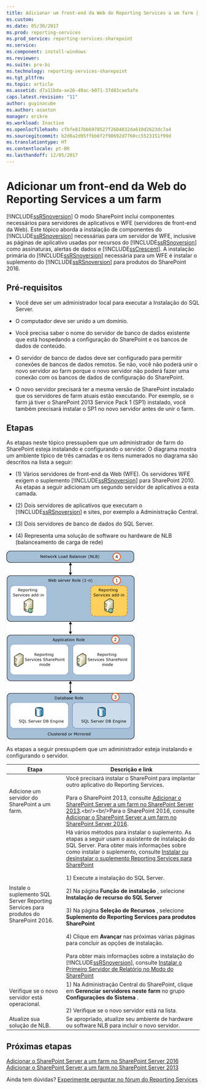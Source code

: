 ```yaml
---
title: Adicionar um front-end da Web do Reporting Services a um farm | Microsoft Docs
ms.custom: 
ms.date: 05/30/2017
ms.prod: reporting-services
ms.prod_service: reporting-services-sharepoint
ms.service: 
ms.component: install-windows
ms.reviewer: 
ms.suite: pro-bi
ms.technology: reporting-services-sharepoint
ms.tgt_pltfrm: 
ms.topic: article
ms.assetid: d7a11bda-ae26-49ac-b071-37d83cae5afe
caps.latest.revision: "11"
author: guyinacube
ms.author: asaxton
manager: erikre
ms.workload: Inactive
ms.openlocfilehash: cfbfe817bb6978527f2604832da610d2623dc7a4
ms.sourcegitcommit: b2d8a2d95ffbb6f2f98692d7760cc5523151f99d
ms.translationtype: HT
ms.contentlocale: pt-BR
ms.lasthandoff: 12/05/2017
---
```

# <a name="add-an-additional-reporting-services-web-front-end-to-a-farm"></a>Adicionar um front-end da Web do Reporting Services a um farm
  [!INCLUDE[ssRSnoversion](../../includes/ssrsnoversion-md.md)] O modo SharePoint inclui componentes necessários para servidores de aplicativos e WFE (servidores de front-end da Web). Este tópico aborda a instalação de componentes do [!INCLUDE[ssRSnoversion](../../includes/ssrsnoversion-md.md)] necessárias para um servidor de WFE, inclusive as páginas de aplicativo usadas por recursos do [!INCLUDE[ssRSnoversion](../../includes/ssrsnoversion-md.md)] como assinaturas, alertas de dados e [!INCLUDE[ssCrescent](../../includes/sscrescent-md.md)]. A instalação primária do [!INCLUDE[ssRSnoversion](../../includes/ssrsnoversion-md.md)] necessária para um WFE é instalar o suplemento do [!INCLUDE[ssRSnoversion](../../includes/ssrsnoversion-md.md)] para produtos do SharePoint 2016.  
  
## <a name="prerequisites"></a>Pré-requisitos  
  
-   Você deve ser um administrador local para executar a Instalação do SQL Server.  
  
-   O computador deve ser unido a um domínio.  
  
-   Você precisa saber o nome do servidor de banco de dados existente que está hospedando a configuração do SharePoint e os bancos de dados de conteúdo.  
  
-   O servidor de banco de dados deve ser configurado para permitir conexões de bancos de dados remotos.  Se não, você não poderá unir o novo servidor ao farm porque o novo servidor não poderá fazer uma conexão com os bancos de dados de configuração do SharePoint.  
  
-   O novo servidor precisará ter a mesma versão de SharePoint instalado que os servidores de farm atuais estão executando. Por exemplo, se o farm já tiver o SharePoint 2013 Service Pack 1 (SP1) instalado, você também precisará instalar o SP1 no novo servidor antes de unir o farm.  
  
## <a name="steps"></a>Etapas  
 As etapas neste tópico pressupõem que um administrador de farm do SharePoint esteja instalando e configurando o servidor. O diagrama mostra um ambiente típico de três camadas e os itens numerados no diagrama são descritos na lista a seguir:  
  
-   (1) Vários servidores de front-end da Web (WFE). Os servidores WFE exigem o suplemento [!INCLUDE[ssRSnoversion](../../includes/ssrsnoversion-md.md)] para SharePoint 2010. As etapas a seguir adicionam um segundo servidor de aplicativos a esta camada.  
  
-   (2) Dois servidores de aplicativos que executam o [!INCLUDE[ssRSnoversion](../../includes/ssrsnoversion-md.md)] e sites, por exemplo a Administração Central.  
  
-   (3) Dois servidores de banco de dados do SQL Server.  
  
-   (4) Representa uma solução de software ou hardware de NLB (balanceamento de carga de rede)  
  
 ![Adicionar o SSRS a um novo WFE do SharePoint](../../reporting-services/install-windows/media/rs-sharepointscale-wfe.gif "Add SSRS to a new SharePoint WFE")  
  
 As etapas a seguir pressupõem que um administrador esteja instalando e configurando o servidor.  
  
|Etapa|Descrição e link|  
|----------|--------------------------|  
|Adicione um servidor do SharePoint a um farm.|Você precisará instalar o SharePoint para implantar outro aplicativo do Reporting Services.<br/><br/>Para o SharePoint 2013, consulte [Adicionar o SharePoint Server a um farm no SharePoint Server 2013](https://technet.microsoft.com/library/cc261752(v=office.15).aspx).<br/><br/>Para o SharePoint 2016, consulte [Adicionar o SharePoint Server a um farm no SharePoint Server 2016](https://technet.microsoft.com/library/cc261752(v=office.16).aspx).|  
|Instale o suplemento SQL Server Reporting Services para produtos do SharePoint 2016.|Há vários métodos para instalar o suplemento. As etapas a seguir usam o assistente de instalação do SQL Server. Para obter mais informações sobre como instalar o suplemento, consulte [Instalar ou desinstalar o suplemento Reporting Services para SharePoint](../../reporting-services/install-windows/install-or-uninstall-the-reporting-services-add-in-for-sharepoint.md)<br /><br /> 1) Execute a instalação do SQL Server.<br /><br /> 2) Na página **Função de instalação** , selecione **Instalação de recurso do SQL Server**<br /><br /> 3) Na página **Seleção de Recursos** , selecione **Suplemento do Reporting Services para produtos SharePoint**<br /><br /> 4) Clique em **Avançar** nas próximas várias páginas para concluir as opções de instalação.<br /><br/>Para obter mais informações sobre a instalação do [!INCLUDE[ssRSnoversion](../../includes/ssrsnoversion-md.md)], consulte [Instalar o Primeiro Servidor de Relatório no Modo do SharePoint](http://msdn.microsoft.com/en-us/b29d0f45-0068-4c84-bd7e-5b8a9cd1b538)|  
|Verifique se o novo servidor está operacional.|1) Na Administração Central do SharePoint, clique em **Gerenciar servidores neste farm** no grupo **Configurações do Sistema** .<br /><br /> 2) Verifique se o novo servidor está na lista.|  
|Atualize sua solução de NLB.|Se apropriado, atualize seu ambiente de hardware ou software NLB para incluir o novo servidor.|  

## <a name="next-steps"></a>Próximas etapas

[Adicionar o SharePoint Server a um farm no SharePoint Server 2016](https://technet.microsoft.com/library/cc261752(v=office.16).aspx)  
[Adicionar o SharePoint Server a um farm no SharePoint Server 2013](https://technet.microsoft.com/library/cc261752(v=office.15).aspx)

Ainda tem dúvidas? [Experimente perguntar no fórum do Reporting Services](http://go.microsoft.com/fwlink/?LinkId=620231)
